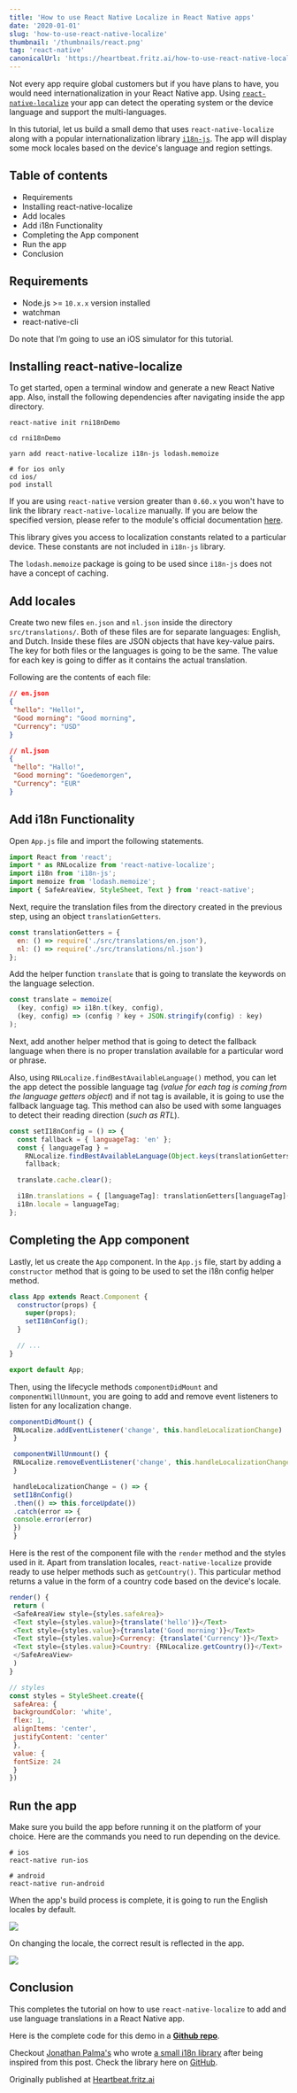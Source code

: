 ```yaml
---
title: 'How to use React Native Localize in React Native apps'
date: '2020-01-01'
slug: 'how-to-use-react-native-localize'
thumbnail: '/thumbnails/react.png'
tag: 'react-native'
canonicalUrl: 'https://heartbeat.fritz.ai/how-to-use-react-native-localize-in-react-native-apps-3bb3d510f801'
---
```


Not every app require global customers but if you have plans to have, you would need internationalization in your React Native app. Using [`react-native-localize`](https://github.com/react-native-community/react-native-localize) your app can detect the operating system or the device language and support the multi-languages.

In this tutorial, let us build a small demo that uses `react-native-localize` along with a popular internationalization library [`i18n-js`](https://github.com/fnando/i18n-js). The app will display some mock locales based on the device's language and region settings.

## Table of contents

- Requirements
- Installing react-native-localize
- Add locales
- Add i18n Functionality
- Completing the App component
- Run the app
- Conclusion

## Requirements

- Node.js >= `10.x.x` version installed
- watchman
- react-native-cli

Do note that I’m going to use an iOS simulator for this tutorial.

## Installing react-native-localize

To get started, open a terminal window and generate a new React Native app. Also, install the following dependencies after navigating inside the app directory.

```shell
react-native init rni18nDemo

cd rni18nDemo

yarn add react-native-localize i18n-js lodash.memoize

# for ios only
cd ios/
pod install
```

If you are using `react-native` version greater than `0.60.x` you won't have to link the library `react-native-localize` manually. If you are below the specified version, please refer to the module's official documentation [here](https://github.com/react-native-community/react-native-localize).

This library gives you access to localization constants related to a particular device. These constants are not included in `i18n-js` library.

The `lodash.memoize` package is going to be used since `i18n-js` does not have a concept of caching.

## Add locales

Create two new files `en.json` and `nl.json` inside the directory `src/translations/`. Both of these files are for separate languages: English, and Dutch. Inside these files are JSON objects that have key-value pairs. The key for both files or the languages is going to be the same. The value for each key is going to differ as it contains the actual translation.

Following are the contents of each file:

```json
// en.json
{
 "hello": "Hello!",
 "Good morning": "Good morning",
 "Currency": "USD"
}

// nl.json
{
 "hello": "Hallo!",
 "Good morning": "Goedemorgen",
 "Currency": "EUR"
}
```

## Add i18n Functionality

Open `App.js` file and import the following statements.

```js
import React from 'react';
import * as RNLocalize from 'react-native-localize';
import i18n from 'i18n-js';
import memoize from 'lodash.memoize';
import { SafeAreaView, StyleSheet, Text } from 'react-native';
```

Next, require the translation files from the directory created in the previous step, using an object `translationGetters`.

```js
const translationGetters = {
  en: () => require('./src/translations/en.json'),
  nl: () => require('./src/translations/nl.json')
};
```

Add the helper function `translate` that is going to translate the keywords on the language selection.

```js
const translate = memoize(
  (key, config) => i18n.t(key, config),
  (key, config) => (config ? key + JSON.stringify(config) : key)
);
```

Next, add another helper method that is going to detect the fallback language when there is no proper translation available for a particular word or phrase.

Also, using `RNLocalize.findBestAvailableLanguage()` method, you can let the app detect the possible language tag (_value for each tag is coming from the language getters object_) and if not tag is available, it is going to use the fallback language tag. This method can also be used with some languages to detect their reading direction (_such as RTL_).

```js
const setI18nConfig = () => {
  const fallback = { languageTag: 'en' };
  const { languageTag } =
    RNLocalize.findBestAvailableLanguage(Object.keys(translationGetters)) ||
    fallback;

  translate.cache.clear();

  i18n.translations = { [languageTag]: translationGetters[languageTag]() };
  i18n.locale = languageTag;
};
```

## Completing the App component

Lastly, let us create the `App` component. In the `App.js` file, start by adding a `constructor` method that is going to be used to set the i18n config helper method.

```js
class App extends React.Component {
  constructor(props) {
    super(props);
    setI18nConfig();
  }

  // ...
}

export default App;
```

Then, using the lifecycle methods `componentDidMount` and `componentWillUnmount`, you are going to add and remove event listeners to listen for any localization change.

```js
componentDidMount() {
 RNLocalize.addEventListener('change', this.handleLocalizationChange)
 }

 componentWillUnmount() {
 RNLocalize.removeEventListener('change', this.handleLocalizationChange)
 }

 handleLocalizationChange = () => {
 setI18nConfig()
 .then(() => this.forceUpdate())
 .catch(error => {
 console.error(error)
 })
 }
```

Here is the rest of the component file with the `render` method and the styles used in it. Apart from translation locales, `react-native-localize` provide ready to use helper methods such as `getCountry()`. This particular method returns a value in the form of a country code based on the device's locale.

```js
render() {
 return (
 <SafeAreaView style={styles.safeArea}>
 <Text style={styles.value}>{translate('hello')}</Text>
 <Text style={styles.value}>{translate('Good morning')}</Text>
 <Text style={styles.value}>Currency: {translate('Currency')}</Text>
 <Text style={styles.value}>Country: {RNLocalize.getCountry()}</Text>
 </SafeAreaView>
 )
}

// styles
const styles = StyleSheet.create({
 safeArea: {
 backgroundColor: 'white',
 flex: 1,
 alignItems: 'center',
 justifyContent: 'center'
 },
 value: {
 fontSize: 24
 }
})
```

## Run the app

Make sure you build the app before running it on the platform of your choice. Here are the commands you need to run depending on the device.

```shell
# ios
react-native run-ios

# android
react-native run-android
```

When the app's build process is complete, it is going to run the English locales by default.

<img src='https://miro.medium.com/max/350/1*3KLq-CScY5yMp1pPnf1qjg.png' />

On changing the locale, the correct result is reflected in the app.

<img src='https://miro.medium.com/max/377/1*cURVMx8splW7SgIaLd6y_g.gif' />

## Conclusion

This completes the tutorial on how to use `react-native-localize` to add and use language translations in a React Native app.

Here is the complete code for this demo in a **[Github repo](https://github.com/kiseraidan/rni18nDemo)**.

Checkout [Jonathan Palma's](https://twitter.com/jonathanpalma__) who wrote [a small i18n library](https://github.com/jonathanpalma/react-native-simple-i18n#readme) after being inspired from this post. Check the library here on [GitHub](https://github.com/jonathanpalma/react-native-simple-i18n#readme).

Originally published at [Heartbeat.fritz.ai](https://heartbeat.fritz.ai/how-to-use-react-native-localize-in-react-native-apps-3bb3d510f801)
